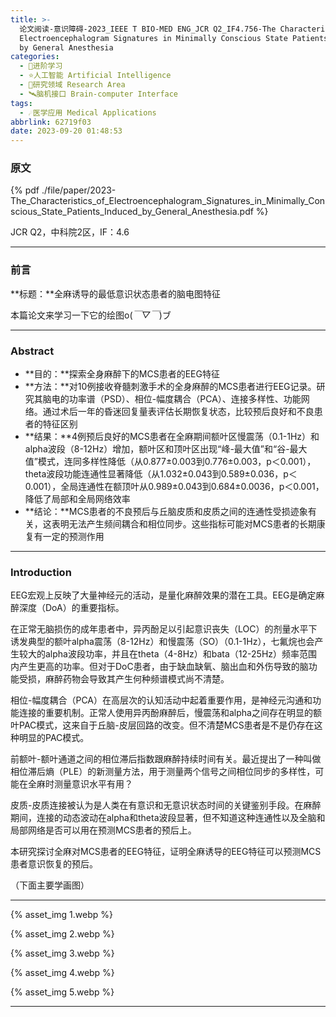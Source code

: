 ```yaml
---
title: >-
  论文阅读-意识障碍-2023_IEEE T BIO-MED ENG_JCR Q2_IF4.756-The Characteristics of
  Electroencephalogram Signatures in Minimally Conscious State Patients Induced
  by General Anesthesia
categories:
  - 🌙进阶学习
  - ⭐人工智能 Artificial Intelligence
  - 💫研究领域 Research Area
  - 🛰️脑机接口 Brain-computer Interface
tags:
  - ☄️医学应用 Medical Applications
abbrlink: 62719f03
date: 2023-09-20 01:48:53
---
```


### 原文

{% pdf ./file/paper/2023-The_Characteristics_of_Electroencephalogram_Signatures_in_Minimally_Conscious_State_Patients_Induced_by_General_Anesthesia.pdf %}

JCR Q2，中科院2区，IF：4.6

<!--more-->

***

### 前言

**标题：**全麻诱导的最低意识状态患者的脑电图特征

本篇论文来学习一下它的绘图o(*￣▽￣*)ブ

***

### Abstract

- **目的：**探索全身麻醉下的MCS患者的EEG特征
- **方法：**对10例接收脊髓刺激手术的全身麻醉的MCS患者进行EEG记录。研究其脑电的功率谱（PSD）、相位-幅度耦合（PCA）、连接多样性、功能网络。通过术后一年的昏迷回复量表评估长期恢复状态，比较预后良好和不良患者的特征区别
- **结果：**4例预后良好的MCS患者在全麻期间额叶区慢震荡（0.1-1Hz）和alpha波段（8-12Hz）增加，额叶区和顶叶区出现“峰-最大值”和“谷-最大值”模式，连同多样性降低（从0.877±0.003到0.776±0.003，p＜0.001），theta波段功能连通性显著降低（从1.032±0.043到0.589±0.036，p＜0.001），全局连通性在额顶叶从0.989±0.043到0.684±0.0036，p＜0.001，降低了局部和全局网络效率
- **结论：**MCS患者的不良预后与丘脑皮质和皮质之间的连通性受损迹象有关，这表明无法产生频间耦合和相位同步。这些指标可能对MCS患者的长期康复有一定的预测作用

***

### Introduction

EEG宏观上反映了大量神经元的活动，是量化麻醉效果的潜在工具。EEG是确定麻醉深度（DoA）的重要指标。

在正常无脑损伤的成年患者中，异丙酚足以引起意识丧失（LOC）的剂量水平下诱发典型的额叶alpha震荡（8-12Hz）和慢震荡（SO）（0.1-1Hz），七氟烷也会产生较大的alpha波段功率，并且在theta（4-8Hz）和bata（12-25Hz）频率范围内产生更高的功率。但对于DoC患者，由于缺血缺氧、脑出血和外伤导致的脑功能受损，麻醉药物会导致其产生何种频谱模式尚不清楚。

相位-幅度耦合（PCA）在高层次的认知活动中起着重要作用，是神经元沟通和功能连接的重要机制。正常人使用异丙酚麻醉后，慢震荡和alpha之间存在明显的额叶PAC模式，这来自于丘脑-皮层回路的改变。但不清楚MCS患者是不是仍存在这种明显的PAC模式。

前额叶-额叶通道之间的相位滞后指数跟麻醉持续时间有关。最近提出了一种叫做相位滞后熵（PLE）的新测量方法，用于测量两个信号之间相位同步的多样性，可能在全麻时测量意识水平有用？

皮质-皮质连接被认为是人类在有意识和无意识状态时间的关键鉴别手段。在麻醉期间，连接的动态波动在alpha和theta波段显著，但不知道这种连通性以及全脑和局部网络是否可以用在预测MCS患者的预后上。

本研究探讨全麻对MCS患者的EEG特征，证明全麻诱导的EEG特征可以预测MCS患者意识恢复的预后。

（下面主要学画图）

***

{% asset_img 1.webp %}

{% asset_img 2.webp %}

{% asset_img 3.webp %}

{% asset_img 4.webp %}

{% asset_img 5.webp %}

***
